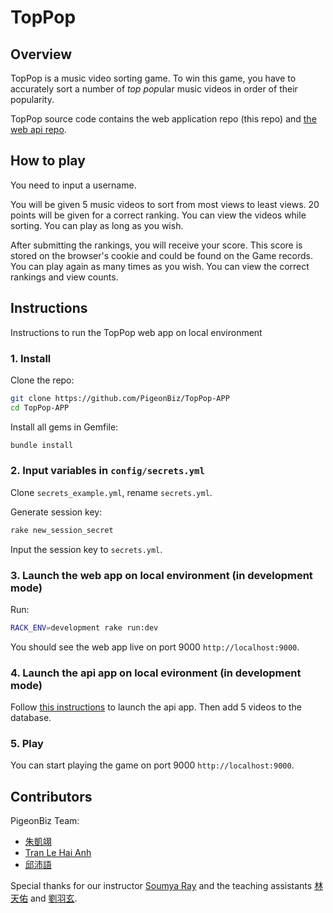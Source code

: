 # TopPop

## Overview 

TopPop is a music video sorting game. To win this game, you have to accurately sort a number of *top pop*ular music videos in order of their popularity.

TopPop source code contains the web application repo (this repo) and [the web api repo](https://github.com/PigeonBiz/TopPop-api).

<!-- The application is live here: [https://toppop.herokuapp.com](https://toppop.herokuapp.com). -->

## How to play

<!-- Please use the Chrome browser to open [the TopPop website](https://toppop.herokuapp.com) because some videos couldn't be displayed in other browsers.

The application is running under Heroku free tier, so it will take some time to wake up. Please be patient! -->

You need to input a username. 

You will be given 5 music videos to sort from most views to least views. 20 points will be given for a correct ranking. You can view the videos while sorting. You can play as long as you wish.

After submitting the rankings, you will receive your score. This score is stored on the browser's cookie and could be found on the Game records. You can play again as many times as you wish. You can view the correct rankings and view counts.


## Instructions 

Instructions to run the TopPop web app on local environment

### 1. Install

Clone the repo:
```bash
git clone https://github.com/PigeonBiz/TopPop-APP
cd TopPop-APP
```
Install all gems in Gemfile:
```bash
bundle install
```

### 2. Input variables in `config/secrets.yml`

Clone `secrets_example.yml`, rename `secrets.yml`.

Generate session key:
```bash
rake new_session_secret
```

Input the session key to `secrets.yml`.

### 3. Launch the web app on local environment (in development mode)

Run:
```bash
RACK_ENV=development rake run:dev
```

You should see the web app live on port 9000 `http://localhost:9000`.

### 4. Launch the api app on local evironment (in development mode)

Follow [this instructions](https://github.com/PigeonBiz/TopPop-APi#instructions) to launch the api app. Then add 5 videos to the database.

### 5. Play

You can start playing the game on port 9000 `http://localhost:9000`.


## Contributors

PigeonBiz Team:

- [朱凱翊](https://github.com/s28238385)
- [Tran Le Hai Anh](https://github.com/hannahguppy)
- [邱沛語](https://github.com/astridchiou)

Special thanks for our instructor [Soumya Ray](https://github.com/soumyaray) and the teaching assistants [林天佑](https://github.com/tienyulin) and [劉羽玄](https://github.com/emily1129).
